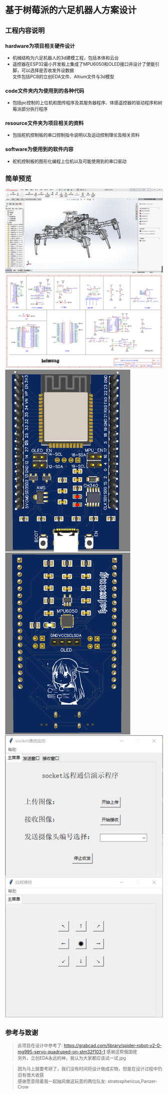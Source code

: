 <h1>基于树莓派的六足机器人方案设计</h1>
<h2>工程内容说明</h2>
<h3>hardware为项目相关硬件设计</h3>

 * 机械结构为六足机器人的3d建模工程，包括本体和云台<br>
 *  遥控器在ESP32最小开发板上集成了MPU6050和OLED接口并设计了使能引脚，可以选择是否收发外设数据
<br>文件包括PCB的立创EDA文件、Altium文件与3d模型<br>
<h3>code文件夹内为使用到的各种代码</h3>

 * 包括pc控制的上位机和图传程序及其服务器程序、体感遥控器的驱动程序和树莓派部分执行程序
<h3>resource文件夹为项目相关的资料</h3>

 * 包括舵机控制板的串口控制指令说明以及运动控制理论及相关资料
<h3>software为使用到的软件内容</h3>

 * 舵机控制板的图形化编程上位机以及可能使用到的串口驱动
<h2>简单预览</h2>

![cmd-markdown-logo](doc/1.png)<br>
![cmd-markdown-logo](doc/3.png)<br>
![cmd-markdown-logo](doc/4.png)![cmd-markdown-logo](doc/5.png)<br>
![cmd-markdown-logo](doc/6.png)![cmd-markdown-logo](doc/7.png)<br>

<h2>参考与致谢</h2>

>此项目在设计中参考了:
https://grabcad.com/library/spider-robot-v2-0-mg995-servo-quadruped-on-stm32f103-1
感谢这帮俄国佬<br>
另外，立创EDA永远的神，我认为大家都应该试一试.jpg

>因为马上就要考研了，我们没有时间将设计做成实物，但是在设计过程中仍旧有很大收获<br>
感谢愿意陪着我一起抽风做这玩意的两位队友: stratosphericus,Panzer-Crow
